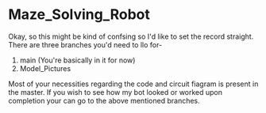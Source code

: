 # Maze_Solving_Robot
 Okay, so this might be kind of confsing so I'd like to set the record straight.
There are three branches you'd need to llo for-
1. main (You're basically in it for now)
2. Model_Pictures

Most of your necessities regarding the code and circuit fiagram is present in the master.
If you wish to see how my bot looked or worked upon completion your can go to the above mentioned branches.

